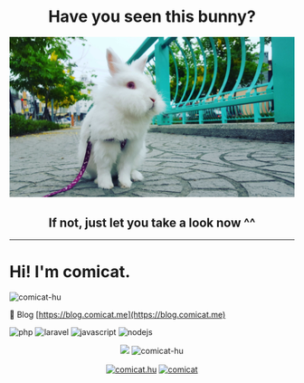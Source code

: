 <h1 align="center">Have you seen this bunny?</h1>

![miko](https://raw.githubusercontent.com/comicat-hu/comicat-hu/master/img/miko.jpg)

<h2 align="center">If not, just let you take a look now ^^</h2>

<hr>

<h1 align="left">Hi! I'm comicat.</h1>

<p align="left"> <img src="https://komarev.com/ghpvc/?username=comicat-hu" alt="comicat-hu" /> </p>

📝 Blog [https://blog.comicat.me](https://blog.comicat.me)

<p align="left">
    <img src="https://konpa.github.io/devicon/devicon.git/icons/php/php-original.svg" alt="php" width="30" height="30"/>
    <img src="https://konpa.github.io/devicon/devicon.git/icons/laravel/laravel-plain-wordmark.svg" alt="laravel" width="30" height="30"/>
    <img src="https://konpa.github.io/devicon/devicon.git/icons/javascript/javascript-original.svg" alt="javascript" width="30" height="30"/>
    <img src="https://konpa.github.io/devicon/devicon.git/icons/nodejs/nodejs-original-wordmark.svg" alt="nodejs" width="30" height="30"/>
</p>

<p align="center">
    <!-- https://github.com/anuraghazra/github-readme-stats -->
    <img src="https://github-readme-stats.vercel.app/api/top-langs/?username=comicat-hu&hide=java,python&theme=tokyonight" />
    <img src="https://github-readme-stats.vercel.app/api?username=comicat-hu&show_icons=true&hide=contribs&theme=tokyonight&line_height=32&count_private=true" alt="comicat-hu" />
</p>

<p align="center">
    <a href="https://fb.com/comicat.hu" target="blank"><img align="center" src="https://cdn.jsdelivr.net/npm/simple-icons@3.0.1/icons/facebook.svg" alt="comicat.hu" height="30" width="30" /></a>
    <a href="https://t.me/comicat" target="blank"><img align="center" src="https://cdn.jsdelivr.net/npm/simple-icons@3.0.1/icons/telegram.svg" alt="comicat" height="30" width="30" /></a>
</p>
